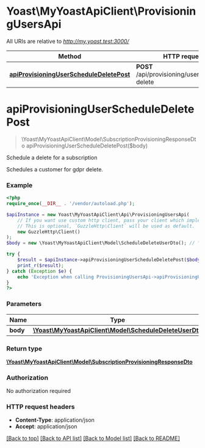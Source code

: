 # Yoast\MyYoastApiClient\ProvisioningUsersApi

All URIs are relative to *http://my.yoast.test:3000/*

Method | HTTP request | Description
------------- | ------------- | -------------
[**apiProvisioningUserScheduleDeletePost**](ProvisioningUsersApi.md#apiprovisioninguserscheduledeletepost) | **POST** /api/provisioning/user/schedule-delete | Schedule a delete for a subscription

# **apiProvisioningUserScheduleDeletePost**
> \Yoast\MyYoastApiClient\Model\SubscriptionProvisioningResponseDto apiProvisioningUserScheduleDeletePost($body)

Schedule a delete for a subscription

Schedules a customer for gdpr delete.

### Example
```php
<?php
require_once(__DIR__ . '/vendor/autoload.php');

$apiInstance = new Yoast\MyYoastApiClient\Api\ProvisioningUsersApi(
    // If you want use custom http client, pass your client which implements `GuzzleHttp\ClientInterface`.
    // This is optional, `GuzzleHttp\Client` will be used as default.
    new GuzzleHttp\Client()
);
$body = new \Yoast\MyYoastApiClient\Model\ScheduleDeleteUserDto(); // \Yoast\MyYoastApiClient\Model\ScheduleDeleteUserDto | 

try {
    $result = $apiInstance->apiProvisioningUserScheduleDeletePost($body);
    print_r($result);
} catch (Exception $e) {
    echo 'Exception when calling ProvisioningUsersApi->apiProvisioningUserScheduleDeletePost: ', $e->getMessage(), PHP_EOL;
}
?>
```

### Parameters

Name | Type | Description  | Notes
------------- | ------------- | ------------- | -------------
 **body** | [**\Yoast\MyYoastApiClient\Model\ScheduleDeleteUserDto**](../Model/ScheduleDeleteUserDto.md)|  |

### Return type

[**\Yoast\MyYoastApiClient\Model\SubscriptionProvisioningResponseDto**](../Model/SubscriptionProvisioningResponseDto.md)

### Authorization

No authorization required

### HTTP request headers

 - **Content-Type**: application/json
 - **Accept**: application/json

[[Back to top]](#) [[Back to API list]](../../README.md#documentation-for-api-endpoints) [[Back to Model list]](../../README.md#documentation-for-models) [[Back to README]](../../README.md)

